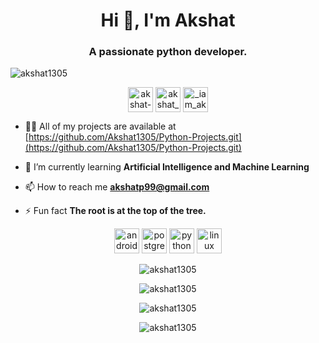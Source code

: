 <h1 align="center">Hi 👋, I'm Akshat</h1>
<h3 align="center">A passionate python developer.</h3>
<p align="left"> <img src="https://komarev.com/ghpvc/?username=akshat1305" alt="akshat1305" /> </p>

<p align="center">
<a href="https://linkedin.com/in/akshat-choudhary-26a670180" target="blank"><img align="center" src="https://cdn.jsdelivr.net/npm/simple-icons@3.0.1/icons/linkedin.svg" alt="akshat-choudhary-26a670180" height="40" width="40" /></a>
<a href="https://stackoverflow.com/users/13987734/akshat-13" target="blank"><img align="center" src="https://cdn.jsdelivr.net/npm/simple-icons@3.0.1/icons/stackoverflow.svg" alt="akshat_13" height="40" width="40" /></a>
<a href="https://instagram.com/_iam_akshat" target="blank"><img align="center" src="https://cdn.jsdelivr.net/npm/simple-icons@3.0.1/icons/instagram.svg" alt="_iam_akshat" height="40" width="40" /></a>
</p>

- 👨‍💻 All of my projects are available at [https://github.com/Akshat1305/Python-Projects.git](https://github.com/Akshat1305/Python-Projects.git)

- 🌱 I’m currently learning  **Artificial Intelligence and Machine Learning**

- 📫 How to reach me **akshatp99@gmail.com**

- ⚡ Fun fact **The root is at the top of the tree.**

<p align="center"><img src="https://devicons.github.io/devicon/devicon.git/icons/android/android-original-wordmark.svg" alt="android" width="40" height="40"/> <img src="https://devicons.github.io/devicon/devicon.git/icons/postgresql/postgresql-original-wordmark.svg" alt="postgresql" width="40" height="40"/> <img src="https://devicons.github.io/devicon/devicon.git/icons/python/python-original-wordmark.svg" alt="python" width="40" height="40"/> <img src="https://devicons.github.io/devicon/devicon.git/icons/linux/linux-original.svg" alt="linux" width="40" height="40"/></p><p align="center"> <img src="https://github-readme-stats.vercel.app/api?username=akshat1305&show_icons=true&theme=tokyonight" alt="akshat1305" /> </p>



<p align="center"> <img src="https://github-readme-stats.vercel.app/api/pin/?username=Akshat1305&repo=COVID-19_Analysis&show_owner=true&theme=radical&decription=" alt="akshat1305" /> </p>
<p align="center"> <img src="https://github-readme-stats.vercel.app/api/pin/?username=Akshat1305&repo=Stock_Market_Analysis&show_owner=true&theme=radical&decription=+" alt="akshat1305" /> </p>

<p align="center"> <img src="https://github-readme-stats.vercel.app/api/top-langs/?username=Akshat1305&theme=radical&layout=compact" alt="akshat1305" /> </p>
